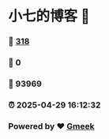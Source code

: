 # 小七的博客 :link:  
### :page_facing_up: [318](/tag.html) 
### :speech_balloon: 0 
### :hibiscus: 93969 
### :alarm_clock: 2025-04-29 16:12:32 
### Powered by :heart: [Gmeek](https://github.com/Meekdai/Gmeek)
